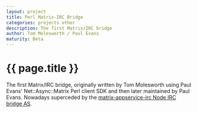 ```yaml
---
layout: project
title: Perl Matrix-IRC Bridge 
categories: projects other
description: The first Matrix/IRC bridge
author: Tom Molesworth / Paul Evans
maturity: Beta
---
```


# {{ page.title }}
The first Matrix/IRC bridge, originally written by Tom Molesworth using Paul Evans' Net::Async::Matrix Perl client SDK and then later maintained by Paul Evans. Nowadays superceded by the [matrix-appservice-irc Node IRC bridge AS](../as/irc-bridge.html).
